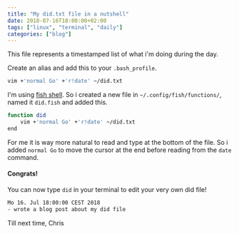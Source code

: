 ```yaml
---
title: "My did.txt file in a nutshell"
date: 2018-07-16T18:00:00+02:00
tags: ["linux", "terminal", "daily"]
categories: ["blog"]
---
```


This file represents a timestamped list of what i'm doing during the day.

Create an alias and add this to your `.bash_profile`. 

```bash
vim +'normal Go' +'r!date' ~/did.txt
```

I'm using [fish shell](https://fishshell.com/). 
So i created a new file in `~/.config/fish/functions/`, named it `did.fish` and added this.

```bash
function did
	vim +'normal Go' +'r!date' ~/did.txt
end
```

For me it is way more natural to read and type at the bottom of the file. So i added `normal Go` to move
the cursor at the end before reading from the `date` command.

#### Congrats!

You can now type `did` in your terminal to edit your very own did file!

```bash
Mo 16. Jul 18:00:00 CEST 2018
- wrote a blog post about my did file
```

Till next time,
Chris